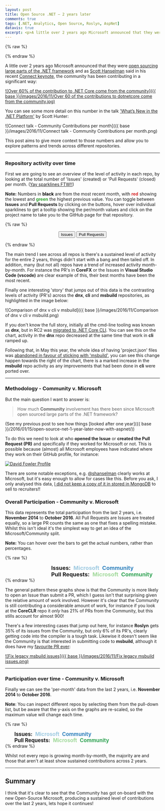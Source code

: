 ```yaml
---
layout: post
title: Open Source .NET – 2 years later
comments: true
tags: [.NET, Analytics, Open Source, Roslyn, AspNet]
datavis: true
excerpt: <p>A little over 2 years ago Microsoft announced that they were <a href="http://www.hanselman.com/blog/AnnouncingNET2015NETAsOpenSourceNETOnMacAndLinuxAndVisualStudioCommunity.aspx">open sourcing large parts of the .NET framework</a> and as <a href="https://twitter.com/shanselman">Scott Hanselman</a> said in his recent <a href="https://channel9.msdn.com/Events/Connect/2016/Keynotes-Scott-Guthrie-and-Scott-Hanselman">Connect keynote</a>, the community has been contributing in a significant way:</p>
---
```


{% raw %}
<link rel='stylesheet' href='/datavis/dotnet-oss.css'>
<script src='/datavis/dotnet-oss.js' type='text/javascript'></script>
{% endraw %}

A little over 2 years ago Microsoft announced that they were [open sourcing large parts of the .NET framework](http://www.hanselman.com/blog/AnnouncingNET2015NETAsOpenSourceNETOnMacAndLinuxAndVisualStudioCommunity.aspx) and as [Scott Hanselman](https://twitter.com/shanselman) said in his recent [Connect keynote](https://channel9.msdn.com/Events/Connect/2016/Keynotes-Scott-Guthrie-and-Scott-Hanselman), the community has been contributing in a significant way:

[![Over 60% of the contribution to .NET Core come from the community]({{ base }}/images/2016/11/Over 60 of the contributions to dotnetcore come from the community.jpg)](https://twitter.com/poweredbyaltnet/status/798942478195970048)

You can see some more detail on this number in the talk ['What’s New in the .NET Platform'](https://connectevent.microsoft.com/whats-new-in-the-net-platform/) by Scott Hunter:

![Connect talk - Community Contributions per month]({{ base }}/images/2016/11/Connect talk - Community Contributions per month.png)

This post aims to give more context to those numbers and allow you to explore patterns and trends across different repositories.

----

### Repository activity over time

First we are going to see an overview of the level of activity in each repo, by looking at the total number of 'Issues' (created) or 'Pull Requests' (closed) per month. ([Yay sparklines FTW!!](http://www.edwardtufte.com/bboard/q-and-a-fetch-msg?msg_id=0001OR))

**Note:** Numbers in <span style="color:rgb(0,0,0);font-weight:bold;">black</span> are from the most recent month, with <span style="color:#d62728;font-weight:bold;">red</span> showing the lowest and <span style="color:#2ca02c;font-weight:bold;">green</span> the highest previous value. You can toggle between **Issues** and **Pull Requests** by clicking on the buttons, hover over individual sparklines to get a tooltip showing the per/month values and click on the project name to take you to the GitHub page for that repository.

{% raw %}
<section class="press" align="center">
<!-- <section class="gradient" align="center"> -->
  <button id="btnIssues" class="active">Issues</button>
  <button id="btnPRs">Pull Requests</button>
</section>

<div id="textbox" class="rChartHeader">
  <!-- The Start/End dates are setup dynamically, once the data is loaded -->
  <p id="dataStartDate" class="alignleft"></p>
  <p id="dataEndDate" class="alignright"></p>
</div>
<div style="clear: both;"></div>

<!-- All the sparklines are added to this div -->
<div id='sparkLines' class="rChart nvd3">
</div>
{% endraw %}

The main trend I see across all repos is there's a sustained level of activity for the entire 2 years, things didn't start with a bang and then tailed off. In addition, many (but not all) repos have a trend of increased activity month-by-month. For instance the PR's in **CoreFX** or the Issues in **Visual Studio Code (vscode)** are clear example of this, their best months have been the most recent.

Finally one interesting 'story' that jumps out of this data is the contrasting levels of activity (PR's) across the **dnx**, **cli** and **msbuild** repositories, as highlighted in the image below:

![Comparison of dnx v cli v msbuild]({{ base }}/images/2016/11/Comparison of dnx v cli v msbuild.png)

If you don't know the full story, initially all the cmd-line tooling was known as **dnx**, but in RC2 was [migrated to .NET Core CLI](https://docs.microsoft.com/en-us/dotnet/articles/core/migrating-from-dnx). You can see this on the chart, activity in the **dnx** repo decreased at the same time that work in **cli** ramped up. 

Following that, in May this year, the whole idea of having 'project.json' files was [abandoned in favour of sticking with 'msbuild'](https://blogs.msdn.microsoft.com/dotnet/2016/05/23/changes-to-project-json/), you can see this change happen towards the right of the chart, there is a marked increase in the **msbuild** repo activity as any improvements that had been done in **cli** were ported over.

----

### Methodology - Community v. Microsoft

But the main question I want to answer is:

> How much **Community** involvement has there been since Microsoft open sourced large parts of the .NET framework?

(See my previous post to see how things [looked after one year]({{ base }}/2016/01/15/open-source-net-1-year-later-now-with-aspnet/))

To do this we need to look at who **opened the Issue** or **created the Pull Request (PR)** and specifically if they worked for  Microsoft or not. This is possible because (almost) all Microsoft employees have indicated where they work on their GitHub profile, for instance:

[![David Fowler Profile](https://cloud.githubusercontent.com/assets/157298/12374944/b686820c-bca4-11e5-86c8-cf9f1076b45e.png)](https://github.com/davidfowl)

There are some notable exceptions, e.g. [@shanselman](https://github.com/shanselman) clearly works at Microsoft, but it's easy enough to allow for cases like this. Before you ask, I only analysed this data, [I did not keep a copy of it in stored in MongoDB](https://www.troyhunt.com/8-million-github-profiles-were-leaked-from-geekedins-mongodb-heres-how-to-see-yours/) to sell to recruiters!!

### Overall Participation - Community v. Microsoft

This data represents the total participation from the last 2 years, i.e. **November 2014** to **October 2016**. All Pull Requests are Issues are treated equally, so a large PR counts the same as one that fixes a spelling mistake. Whilst this isn't ideal it's the simplest way to get an idea of the Microsoft/Community split.

**Note:** You can hover over the bars to get the actual numbers, rather than percentages.

{% raw %}
<body>
  <!-- TODO do this in css styles, not inline!! -->
  <div class="g-chart-issues">
    <span style="font-weight:bold;font-size:large;margin-left:150px;"> Issues: </span>
    <span style="color:#9ecae1;font-weight:bold;font-size:large;margin-left:5px;"> Microsoft </span>
    <span style="color:#3182bd;font-weight:bold;font-size:large;margin-left:5px;"> Community </span>
  </div>
  <div class="g-chart-pull-requests">
    <span style="font-weight:bold;font-size:large;margin-left:150px;"> Pull Requests: </span>
    <span style="color:#a1d99b;font-weight:bold;font-size:large;margin-left:5px;"> Microsoft </span>
    <span style="color:#31a354;font-weight:bold;font-size:large;margin-left:5px;"> Community </span>
  </div>
</body>
{% endraw %}

The general pattern these graphs show is that the Community is more likely to open an Issue than submit a PR, which I guess isn't that surprising given the relative amount of work involved. However it's clear that the Community is still contributing a considerable amount of work, for instance if you look at the **CoreCLR** repo it *only* has 21% of PRs from the Community, but this stills account for almost 900! 

There's a few interesting cases that jump out here, for instance **Roslyn** gets 35% of its issues from the Community, but only 6% of its PR's, clearly getting code into the compiler is a tough task. Likewise it doesn't seem like the Community is that interested in submitting code to **msbuild**, although it does have my [favourite PR ever](https://github.com/Microsoft/msbuild/pull/1):

[![Fix legacy msbuild issues]({{ base }}/images/2016/11/Fix legacy msbuild issues.png)](https://github.com/Microsoft/msbuild/pull/1)

----

### Participation over time - Community v. Microsoft

Finally we can see the 'per-month' data from the last 2 years, i.e. **November 2014** to **October 2016**.

**Note**: You can inspect different repos by selecting them from the pull-down list, but be aware that the y-axis on the graphs are re-scaled, so the maximum value will change each time.

{% raw %}
<div id='issuesGraph'>
  <!-- TODO do this in css styles, not inline!! -->
  <span style="font-weight:bold;font-size:larger;margin-left:30px;"> Issues: </span>
  <span style="color:#9ecae1;font-weight:bold;font-size:larger;margin-left:5px;"> Microsoft </span>
  <span style="color:#3182bd;font-weight:bold;font-size:larger;margin-left:5px;"> Community </span>
  <!-- <form>
    <label><input type="radio" name="mode" value="stacked" checked> Stacked</label>
    <label><input type="radio" name="mode" value="grouped"> Grouped</label>
  </form> -->
</div>

<div id='pullRequestsGraph'>
  <!-- TODO do this in css styles, not inline!! -->
  <span style="font-weight:bold;font-size:larger;margin-left:30px;"> Pull Requests: </span>
  <span style="color:#a1d99b;font-weight:bold;font-size:larger;margin-left:5px;"> Microsoft </span>
  <span style="color:#31a354;font-weight:bold;font-size:larger;margin-left:5px;"> Community </span>
  <!-- <form>
    <label><input type="radio" name="mode" value="stacked" checked> Stacked</label>
    <label><input type="radio" name="mode" value="grouped"> Grouped</label>
  </form> -->
</div>
{% endraw %}

Whilst not every repo is growing month-by-month, the majority are and those that aren't at least show sustained contributions across 2 years.

----

## Summary

I think that it's clear to see that the Community has got on-board with the new Open-Source Microsoft, producing a sustained level of contributions over the last 2 years, lets hope it continues!